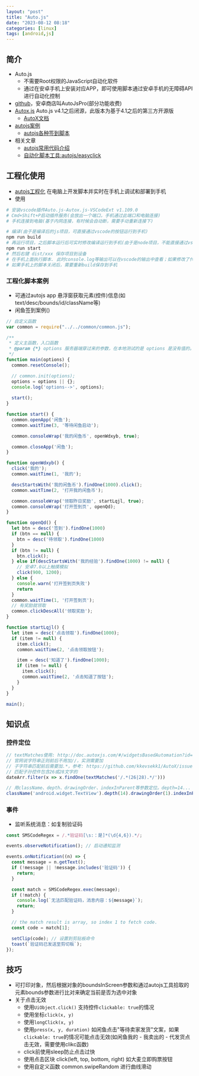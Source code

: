 ```yaml
---
layout: "post"
title: "Auto.js"
date: "2023-08-12 08:18"
categories: [linux]
tags: [android,js]
---
```


## 简介

- Auto.js
    - 不需要Root权限的JavaScript自动化软件
    - 通过在安卓手机上安装对应APP，即可使用脚本通过安卓手机的无障碍API进行自动化控制
- [github](https://github.com/hyb1996/Auto.js)，安卓商店叫AutoJsPro(部分功能收费)
- [Autox.js](https://github.com/kkevsekk1/AutoX) Auto.js v4.1之后闭源，此版本为基于4.1之后的第三方开源版
    - [AutoX文档](http://doc.autoxjs.com/#/)
- [autojs案例](https://blog.csdn.net/snailuncle2/article/details/115278704)
    - [autojs各种签到脚本](https://github.com/bjc5233/autojs)
- 相关文章
    - [autojs常用代码介绍](https://www.jianshu.com/p/3b24656b22c9)
    - [自动化脚本工具:autojs/easyclick](https://juejin.cn/post/7286787235360931852)

## 工程化使用

- [autojs工程化](https://github.com/kkevsekk1/webpack-autojs) 在电脑上开发脚本并实时在手机上调试和部署到手机
- 使用

```bash
# 安装vscode插件Auto.js-Autox.js-VSCodeExt v1.109.0
# Cmd+Shift+P启动插件服务(会放出一个端口，手机通过此端口和电脑连接)
# 手机连接到电脑(基于内网连接，有时候会自动断，需要手动重新连接下)

# 编译(由于是编译后的js项目，可直接通过vscode的按钮运行到手机)
npm run build
# 再运行项目，之后脚本运行后可实时修改编译运行到手机(由于是node项目，不能直接通过vscode的按钮运行到手机)
npm run start
# 然后右键 dist/xxx 保存项目到设备
# 在手机上面执行脚本. 此时console.log等输出可以在vscode的输出中查看；如果修改了代码，需要重新build保存到手机
# 如果手机上的脚本关闭后，需要重新build保存到手机
```

### 工程化脚本案例

- 可通过autojs app 悬浮窗获取元素(控件)信息(如text/desc/bounds/id/className等)
- 闲鱼签到案例()

```js
// 自定义函数
var common = require("../../common/common.js");

/**
 * 定义主函数，入口函数
 * @param {*} options 服务器端穿过来的参数，在本地测试的是 options 是没有值的。
 */
function main(options) {
  common.resetConsole();

  // common.init(options);
  options = options || {};
  console.log('options-->', options);
  
  start();
}

function start() {
  common.openApp('闲鱼');
  common.waitTime(3, '等待闲鱼启动');

  common.consoleWrap('我的闲鱼币', openWdxyb, true);

  common.closeApp('闲鱼');
}

function openWdxyb() {
  click('我的');
  common.waitTime(1, '我的');

  descStartsWith('我的闲鱼币').findOne(1000).click();
  common.waitTime(2, '打开我的闲鱼币');

  common.consoleWrap('领取昨日奖励', startLqjl, true);
  common.consoleWrap('打开签到页', openQd);
}

function openQd() {
  let btn = desc('签到').findOne(1000)
  if (btn == null) {
    btn = desc('待领取').findOne(1000)
  }
  if (btn != null) {
    btn.click();
  } else if(descStartsWith('我的经验').findOne(1000) != null) {
    // 安卓7.0以上触摸模拟
    click(900, 1200);
  } else {
    console.warn('打开签到页失败')
    return
  }
  common.waitTime(1, '打开签到页');
  // 有奖励就领取
  common.clickDescAll('领取奖励');
}

function startLqjl() {
  let item = desc('点击领取').findOne(1000);
  if (item != null) {
    item.click();
    common.waitTime(2, '点击领取按钮');

    item = desc('知道了').findOne(1000);
    if (item != null) {
      item.click();
      common.waitTime(2, '点击知道了按钮');
    }
  }
}

main();
```

## 知识点

### 控件定位

```js
// textMatches使用: http://doc.autoxjs.com/#/widgetsBasedAutomation?id=uiselectortextmatchesreg
// 官网说字符串正则前后不用加//，实测需要加
// 子字符串匹配前后需要加.*，参考: https://github.com/kkevsekk1/AutoX/issues/430
// 匹配子孙控件包含26或28文字的
dateArr.filter(x => x.findOne(textMatches('/.*(26|28).*/')))

// 用className、depth、drawingOrder、indexInParent等参数定位。depth=14...
className('android.widget.TextView').depth(14).drawingOrder(1).indexInParent(0).id('tv_left_main_text').findOnce()
```

### 事件

- 监听系统消息：如复制验证码

```js
const SMSCodeRegex = /.*验证码[\s:：是]*(\d{4,6}).*/;

events.observeNotification(); // 启动通知监测

events.onNotification((n) => {
  const message = n.getText();
  if (!message || !message.includes('验证码')) {
    return;
  }

  const match = SMSCodeRegex.exec(message);
  if (!match) {
    console.log(`无法匹配验证码，消息内容：${message}`);
    return;
  }

  // the match result is array, so index 1 to fetch code.
  const code = match[1];

  setClip(code); // 设置到剪贴板命令
  toast(`验证码已发送至剪切板`);
});
```

## 技巧

- 可打印对象，然后根据对象的boundsInScreen参数和通过autojs工具拾取的元素bounds参数进行比对来确定当前是否为选中对象
- 关于点击无效
    - 使用`UiObject.click()` 支持控件`clickable: true`的情况
    - 使用坐标`click(x, y)`
    - 使用`longClick(x, y)`
    - 使用`press(x, y, duration)` 如闲鱼点击"等待卖家发货"文案，如果`clickable: true`的情况可能点击无效(如闲鱼我的 - 我卖出的 - 代发货点击无效，需要使用clikc函数)
    - click前使用sleep防止点击过快
    - 使用点击区块 click(left, top, bottom, right) 如大麦立即购票按钮
    - 使用自定义函数 common.swipeRandom 进行曲线滑动

